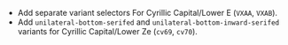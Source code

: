 * Add separate variant selectors For Cyrillic Capital/Lower E (`VXAA`, `VXAB`).
* Add `unilateral-bottom-serifed` and `unilateral-bottom-inward-serifed` variants for Cyrillic Capital/Lower Ze (`cv69`, `cv70`).
